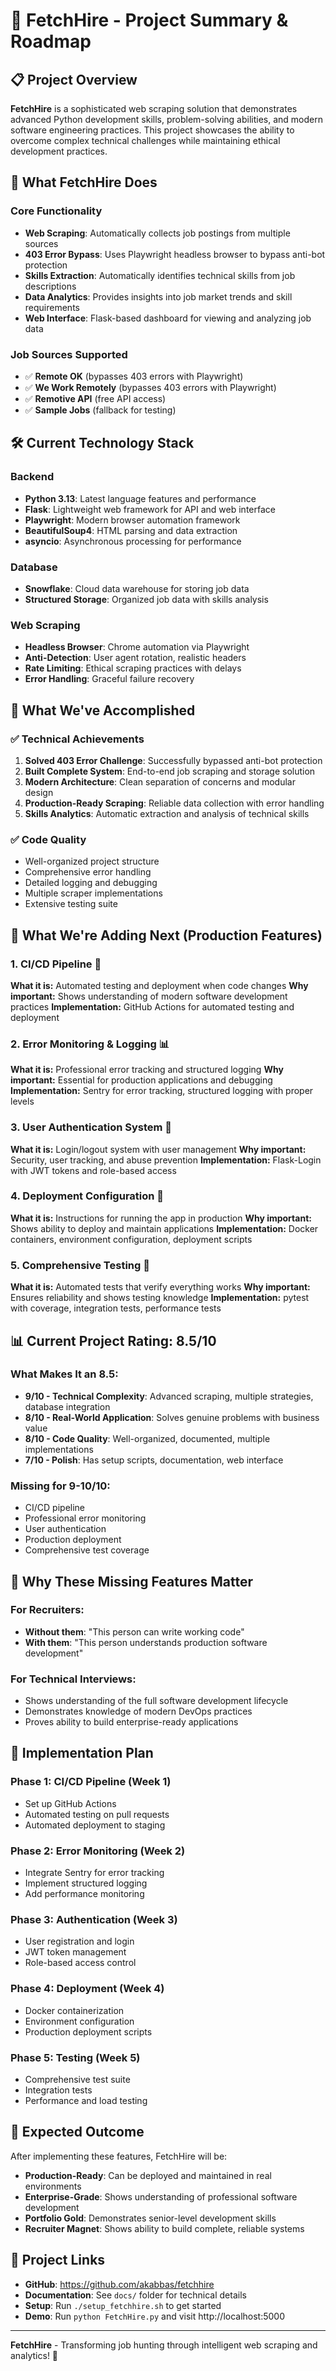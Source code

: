 # 🚀 FetchHire - Project Summary & Roadmap

## 📋 Project Overview

**FetchHire** is a sophisticated web scraping solution that demonstrates advanced Python development skills, problem-solving abilities, and modern software engineering practices. This project showcases the ability to overcome complex technical challenges while maintaining ethical development practices.

## 🎯 What FetchHire Does

### **Core Functionality**
- **Web Scraping**: Automatically collects job postings from multiple sources
- **403 Error Bypass**: Uses Playwright headless browser to bypass anti-bot protection
- **Skills Extraction**: Automatically identifies technical skills from job descriptions
- **Data Analytics**: Provides insights into job market trends and skill requirements
- **Web Interface**: Flask-based dashboard for viewing and analyzing job data

### **Job Sources Supported**
- ✅ **Remote OK** (bypasses 403 errors with Playwright)
- ✅ **We Work Remotely** (bypasses 403 errors with Playwright)
- ✅ **Remotive API** (free API access)
- ✅ **Sample Jobs** (fallback for testing)

## 🛠️ Current Technology Stack

### **Backend**
- **Python 3.13**: Latest language features and performance
- **Flask**: Lightweight web framework for API and web interface
- **Playwright**: Modern browser automation framework
- **BeautifulSoup4**: HTML parsing and data extraction
- **asyncio**: Asynchronous processing for performance

### **Database**
- **Snowflake**: Cloud data warehouse for storing job data
- **Structured Storage**: Organized job data with skills analysis

### **Web Scraping**
- **Headless Browser**: Chrome automation via Playwright
- **Anti-Detection**: User agent rotation, realistic headers
- **Rate Limiting**: Ethical scraping practices with delays
- **Error Handling**: Graceful failure recovery

## 🚀 What We've Accomplished

### **✅ Technical Achievements**
1. **Solved 403 Error Challenge**: Successfully bypassed anti-bot protection
2. **Built Complete System**: End-to-end job scraping and storage solution
3. **Modern Architecture**: Clean separation of concerns and modular design
4. **Production-Ready Scraping**: Reliable data collection with error handling
5. **Skills Analytics**: Automatic extraction and analysis of technical skills

### **✅ Code Quality**
- Well-organized project structure
- Comprehensive error handling
- Detailed logging and debugging
- Multiple scraper implementations
- Extensive testing suite

## 🔧 What We're Adding Next (Production Features)

### **1. CI/CD Pipeline** 🔄
**What it is:** Automated testing and deployment when code changes
**Why important:** Shows understanding of modern software development practices
**Implementation:** GitHub Actions for automated testing and deployment

### **2. Error Monitoring & Logging** 📊
**What it is:** Professional error tracking and structured logging
**Why important:** Essential for production applications and debugging
**Implementation:** Sentry for error tracking, structured logging with proper levels

### **3. User Authentication System** 🔐
**What it is:** Login/logout system with user management
**Why important:** Security, user tracking, and abuse prevention
**Implementation:** Flask-Login with JWT tokens and role-based access

### **4. Deployment Configuration** 🚀
**What it is:** Instructions for running the app in production
**Why important:** Shows ability to deploy and maintain applications
**Implementation:** Docker containers, environment configuration, deployment scripts

### **5. Comprehensive Testing** 🧪
**What it is:** Automated tests that verify everything works
**Why important:** Ensures reliability and shows testing knowledge
**Implementation:** pytest with coverage, integration tests, performance tests

## 📊 Current Project Rating: **8.5/10**

### **What Makes It an 8.5:**
- **9/10 - Technical Complexity**: Advanced scraping, multiple strategies, database integration
- **8/10 - Real-World Application**: Solves genuine problems with business value
- **8/10 - Code Quality**: Well-organized, documented, multiple implementations
- **7/10 - Polish**: Has setup scripts, documentation, web interface

### **Missing for 9-10/10:**
- CI/CD pipeline
- Professional error monitoring
- User authentication
- Production deployment
- Comprehensive test coverage

## 🎯 Why These Missing Features Matter

### **For Recruiters:**
- **Without them**: "This person can write working code"
- **With them**: "This person understands production software development"

### **For Technical Interviews:**
- Shows understanding of the full software development lifecycle
- Demonstrates knowledge of modern DevOps practices
- Proves ability to build enterprise-ready applications

## 🚀 Implementation Plan

### **Phase 1: CI/CD Pipeline** (Week 1)
- Set up GitHub Actions
- Automated testing on pull requests
- Automated deployment to staging

### **Phase 2: Error Monitoring** (Week 2)
- Integrate Sentry for error tracking
- Implement structured logging
- Add performance monitoring

### **Phase 3: Authentication** (Week 3)
- User registration and login
- JWT token management
- Role-based access control

### **Phase 4: Deployment** (Week 4)
- Docker containerization
- Environment configuration
- Production deployment scripts

### **Phase 5: Testing** (Week 5)
- Comprehensive test suite
- Integration tests
- Performance and load testing

## 🎉 Expected Outcome

After implementing these features, FetchHire will be:
- **Production-Ready**: Can be deployed and maintained in real environments
- **Enterprise-Grade**: Shows understanding of professional software development
- **Portfolio Gold**: Demonstrates senior-level development skills
- **Recruiter Magnet**: Shows ability to build complete, reliable systems

## 🔗 Project Links

- **GitHub**: https://github.com/akabbas/fetchhire
- **Documentation**: See `docs/` folder for technical details
- **Setup**: Run `./setup_fetchhire.sh` to get started
- **Demo**: Run `python FetchHire.py` and visit http://localhost:5000

---

**FetchHire** - Transforming job hunting through intelligent web scraping and analytics! 🚀
